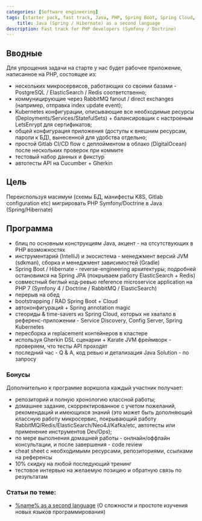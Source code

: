 ```yaml
---
categories: [Software engineering]
tags: [starter pack, fast track, Java, PHP, Spring Boot, Spring Cloud, Symfony, Doctrine, Hibernate, second language]
    title: Java (Spring / Hibernate) as a second language
description: Fast track for PHP developers (Symfony / Doctrine)
---
```

## Вводные
Для упрощения задачи на старте у нас будет рабочее приложение, написанное на PHP, состоящее из:
- нескольких микросервисов, работающих со своими базами - PostgreSQL / ElasticSearch / Redis соответственно;
- коммуницирующие через RabbitMQ fanout / direct exchanges (например, отправка index update event);
- Kubernetes конфигурации, описывающие все необходимые ресурсы (Deployments/Services/StatefulSets) + балансировщик с настроеным LetsEnrypt для сертификатов;
- общей конфигурация приложения (доступы к внешним ресурсам, пароли к БД), вынесенной для удобства отдельно;
- простой Gitlab CI/CD flow с деплойментом в облако (DigitalOcean) после нескольких проверок при коммите
- тестовый набор данных и фикстур
- автотесты API на Cucumber + Gherkin

## Цель
Переиспользуя масимум (схемы БД, манифесты K8S, Gitlab configuration etc) мигрировать PHP Symfony/Doctrine в Java (Spring/Hibernate)

## Программа
- блиц по основным конструкциям Java, акцент - на отсутствующих в PHP возможностях
- инструментарий (IntelliJ) и экосистема - менеджмент версий JVM (sdkman), сборка и менеджмент зависимостей (Gradle)
- Spring Boot / Hibernate - reverse-engineering архитектуры; подробней остановимся на Spring JPA (покрываем работу ElasticSearch + Redis) 
- совместный беглый код-ревью reference microservice application на PHP 7 (Symfony 4 / Doctrine / RabbitMQ / ElasticSearch) 
- перерыв на обед
- bootstrapping / RAD Spring Boot + Cloud
- автоконфигурация + Spring annotation magic
- стеориды & time-savers из Spring Cloud, которых не хватало в референс-приложении - Service Discovery, Config Server, Spring Kubernetes
- пересборка и replacement контейнеров в кластере
- используя Gherkin DSL сценарии + Karate JVM фреймворк - проверяем, что тесты API проходят 
- последний час - Q & A, код ревью и детализация Java Solution - по запросу 

### Бонусы
Дополнительно к программе воркшопа каждый участник получает:
- репозиторий и полную хронологию классной работы;
- домашнее задание, скорректированное с учетом пожеланий, рекомендаций и имеющихся знаний (это может быть дополняющий 
классную работу микросервис, покрывающий работу RabbitMQ/Redis/ElasticSearch/Neo4J/Kafka/etc, автотесты или применение инструментов 
Dev/Ops);
- по мере выполнения домашней работы - онлнайн/оффлайн консультации, и после завершения - code review
- cheat sheet с необходимыми ресурсами, репозиториями, ссылками на референсы
- 10% скидку на любой последующий тренинг
- тестовое интервью на желаемую позицию и обратную связь по результатам

### Статьи по теме: 
- [%name% as a second language](/gc/second-language/) (О сложности и простоте изучения новых языков программирования)
